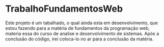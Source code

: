 # TrabalhoFundamentosWeb
Este projeto é um tabalhado, o qual ainda esta em desenvolvimento, que estou fazendo para a matéria de fundamentos da programação web, materia essa do curso de analise e desenvolvimento de sistemas.
Após a conclusão do código, irei coloca-lo no ar para a conclusão da matéria.
